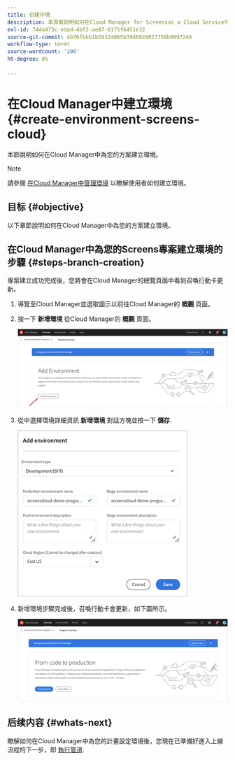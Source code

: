 ```yaml
---
title: 创建环境
description: 本頁面說明如何在Cloud Manager for Screensas a Cloud Service中建立環境。
exl-id: 744a473c-edad-4bf2-ae87-0175f6451e32
source-git-commit: 4b76fbbb1b58324065b39d6928027759b0897246
workflow-type: tm+mt
source-wordcount: '206'
ht-degree: 8%

---
```


# 在Cloud Manager中建立環境 {#create-environment-screens-cloud}

本節說明如何在Cloud Manager中為您的方案建立環境。

>[!NOTE]
>請參閱 [在Cloud Manager中管理環境](https://experienceleague.adobe.com/docs/experience-manager-cloud-service/implementing/using-cloud-manager/manage-environments.html?lang=zh-Hans) 以瞭解使用者如何建立環境。

## 目标 {#objective}

以下章節說明如何在Cloud Manager中為您的方案建立環境。

## 在Cloud Manager中為您的Screens專案建立環境的步驟 {#steps-branch-creation}

專案建立成功完成後，您將會在Cloud Manager的總覽頁面中看到召喚行動卡更新。

1. 導覽至Cloud Manager並選取圖示以前往Cloud Manager的 **概觀** 頁面。

1. 按一下 **新增環境** 從Cloud Manager的 **概觀** 頁面。

   ![图像](/help/screens-cloud/assets/onboarding/add-environ1.png)

1. 從中選擇環境詳細資訊 **新增環境** 對話方塊並按一下 **儲存**.

   ![图像](/help/screens-cloud/assets/onboarding/add-environ2.png)

1. 新增環境步驟完成後，召喚行動卡會更新，如下圖所示。

   ![图像](/help/screens-cloud/assets/onboarding/add-environ3a.png)

## 后续内容 {#whats-next}

瞭解如何在Cloud Manager中為您的計畫設定環境後，您現在已準備好進入上線流程的下一步，即 [執行管道](/help/screens-cloud/onboarding-screens-cloud/running-a-pipeline.md).
